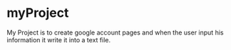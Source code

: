 # myProject
My Project is to create google account pages and when the user input his information it write it into a text file.
